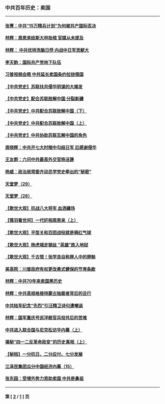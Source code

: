 ### 中共百年历史：卖国
---
#### [张菁：中共“15万精兵计划”为何被共产国际否决](../../pages/nf1176117/n13967677.md?06260430) 
#### [林辉：周恩来给斯大林抬棺 官媒从未提及](../../pages/nf1176117/n13961173.md?06260430) 
#### [林辉： 中共优待洗脑日俘 内战中日军贡献大](../../pages/nf1176117/n13624644.md?06260430) 
#### [李天韵：国际共产党地下队伍](../../pages/nf1176117/n13611808.md?06260430) 
#### [习普视频会晤 中共延长卖国条约拉拢俄国](../../pages/nf1176117/n13060971.md?06260430) 
#### [【中共党史】苏联扶共侵华阴谋的大揭发](../../pages/nf1176117/n13056050.md?06260430) 
#### [【中共党史】配合苏联肢解中国 分裂新疆](../../pages/nf1176117/n13040700.md?06260430) 
#### [【中共党史】中共配合苏联肢解中国（下）](../../pages/nf1176117/n13035660.md?06260430) 
#### [【中共党史】中共配合苏联肢解中国（上）](../../pages/nf1176117/n13030262.md?06260430) 
#### [【中共党史】中共协助苏联瓦解中国的角色](../../pages/nf1176117/n13018109.md?06260430) 
#### [周晓辉：中共开七大时暗中勾结日军 后感谢侵华](../../pages/nf1176117/n12921960.md?06260430) 
#### [王友群：六问中共最高外交官杨洁篪](../../pages/nf1176117/n12836495.md?06260430) 
#### [杨威：政治局常委齐动员学党史牵出的“秘密”](../../pages/nf1176117/n12764642.md?06260430) 
#### [天堂梦（29）](../../pages/nf1176117/n12408465.md?06260430) 
#### [天堂梦（28）](../../pages/nf1176117/n12408309.md?06260430) 
#### [【欺世大观】抗战八大将军 血洒疆场](../../pages/nf1176117/n12357044.md?06260430) 
#### [【薇羽看世间】一代奸相周恩来（上）](../../pages/nf1176117/n12401109.md?06260430) 
#### [【欺世大观】平型关和百团战役就是俩红气球](../../pages/nf1176117/n12359157.md?06260430) 
#### [【欺世大观】杨虎城走钢丝 “英雄”跌入地狱](../../pages/nf1176117/n12358840.md?06260430) 
#### [【欺世大观】千古恨！张学良自称罪人中的罪魁](../../pages/nf1176117/n12358629.md?06260430) 
#### [美高院：川普政府有权更改奥式健保的节育条款](../../pages/nf1176117/n12242171.md?06260430) 
#### [林辉：中共70年来卖国黑历史](../../pages/nf1176117/n11552181.md?06260430) 
#### [林辉：中共高规格接待蒙古独裁者背后的丑行](../../pages/nf1176117/n11225005.md?06260430) 
#### [中共陆军纪念“先烈”引汪精卫诗句遭嘲讽](../../pages/nf1176117/n11153345.md?06260430) 
#### [林辉：国军重庆号巡洋舰官兵投共后的苦难](../../pages/nf1176117/n10997801.md?06260430) 
#### [中共进入联合国与尼克松访华内幕（上）](../../pages/nf1176117/n10138788.md?06260430) 
#### [揭秘“四一二反革命政变”的历史真相（上）](../../pages/nf1176117/n9996650.md?06260430) 
#### [【秘档】一分抗日、二分应付、七分发展](../../pages/nf1176117/n9331484.md?06260430) 
#### [江泽民集团瓜分中国经济内幕（15）](../../pages/nf1176117/n9268584.md?06260430) 
#### [张东园：受境外势力资助卖国 中共是鼻祖](../../pages/nf1176117/n9272480.md?06260430) 

---
#### 第 [ [2](./2.md?06260430) / [1](./1.md?06260430) ] 页
